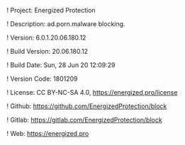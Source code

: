 ! Project: Energized Protection

! Description: ad.porn.malware blocking.

! Version: 6.0.1.20.06.180.12

! Build Version: 20.06.180.12

! Build Date: Sun, 28 Jun 20 12:09:29

! Version Code: 1801209

! License: CC BY-NC-SA 4.0, https://energized.pro/license

! Github: https://github.com/EnergizedProtection/block

! Gitlab: https://gitlab.com/EnergizedProtection/block


! Web: https://energized.pro
